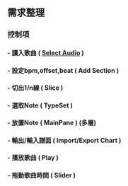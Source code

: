 ## 需求整理
### 控制項
####  - 讀入歌曲    ( [Select Audio](https://github.com/team-seed/Editor/blob/master/Controls/SelectAudio.md) )
####  - 設定bpm,offset,beat ( Add Section )
####  - 切出1/n線 ( Slice )
####  - 選取Note ( TypeSet )
####  - 放置Note ( MainPane ) (多層)
####  - 輸出/輸入譜面 ( Import/Export Chart )
####  - 播放歌曲 ( Play )
####  - 拖動歌曲時間 ( Slider )
